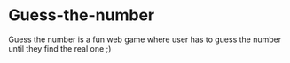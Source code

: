 # Guess-the-number
Guess the number is a fun web game where user has to guess the number until they find the real one ;)
